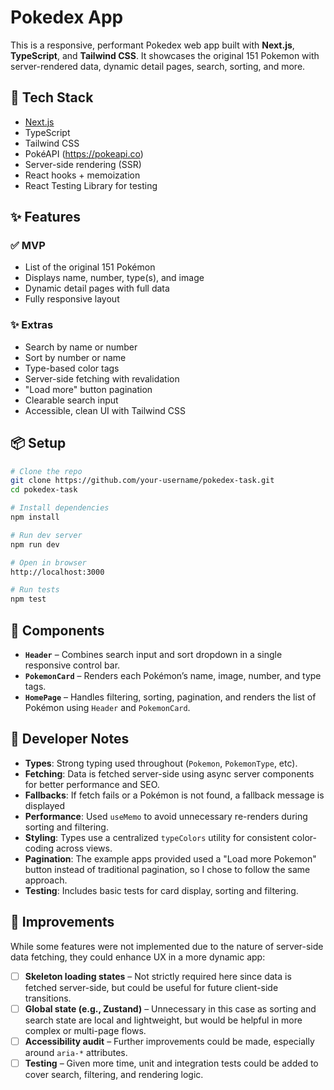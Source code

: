 # Pokedex App

This is a responsive, performant Pokedex web app built with **Next.js**, **TypeScript**, and **Tailwind CSS**. It showcases the original 151 Pokemon with server-rendered data, dynamic detail pages, search, sorting, and more.

## 🧱 Tech Stack

- [Next.js](https://nextjs.org/docs/app)
- TypeScript
- Tailwind CSS
- PokéAPI (https://pokeapi.co)
- Server-side rendering (SSR)
- React hooks + memoization
- React Testing Library for testing

## ✨ Features

### ✅ MVP

- List of the original 151 Pokémon
- Displays name, number, type(s), and image
- Dynamic detail pages with full data
- Fully responsive layout

### ✨ Extras

- Search by name or number
- Sort by number or name
- Type-based color tags
- Server-side fetching with revalidation
- "Load more" button pagination
- Clearable search input
- Accessible, clean UI with Tailwind CSS

## 📦 Setup

```bash
# Clone the repo
git clone https://github.com/your-username/pokedex-task.git
cd pokedex-task

# Install dependencies
npm install

# Run dev server
npm run dev

# Open in browser
http://localhost:3000

# Run tests
npm test
```

## 🧩 Components

- **`Header`** – Combines search input and sort dropdown in a single responsive control bar.
- **`PokemonCard`** – Renders each Pokémon’s name, image, number, and type tags.
- **`HomePage`** – Handles filtering, sorting, pagination, and renders the list of Pokémon using `Header` and `PokemonCard`.

## 🧠 Developer Notes

- **Types**: Strong typing used throughout (`Pokemon`, `PokemonType`, etc).
- **Fetching**: Data is fetched server-side using async server components for better performance and SEO.
- **Fallbacks**: If fetch fails or a Pokémon is not found, a fallback message is displayed
- **Performance**: Used `useMemo` to avoid unnecessary re-renders during sorting and filtering.
- **Styling**: Types use a centralized `typeColors` utility for consistent color-coding across views.
- **Pagination**: The example apps provided used a "Load more Pokemon" button instead of traditional pagination, so I chose to follow the same approach.
- **Testing**: Includes basic tests for card display, sorting and filtering.

## 🧪 Improvements

While some features were not implemented due to the nature of server-side data fetching, they could enhance UX in a more dynamic app:

- [ ] **Skeleton loading states** – Not strictly required here since data is fetched server-side, but could be useful for future client-side transitions.
- [ ] **Global state (e.g., Zustand)** – Unnecessary in this case as sorting and search state are local and lightweight, but would be helpful in more complex or multi-page flows.
- [ ] **Accessibility audit** – Further improvements could be made, especially around `aria-*` attributes.
- [ ] **Testing** – Given more time, unit and integration tests could be added to cover search, filtering, and rendering logic.

